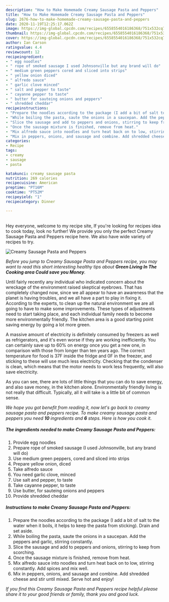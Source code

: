```yaml
---
description: "How to Make Homemade Creamy Sausage Pasta and Peppers"
title: "How to Make Homemade Creamy Sausage Pasta and Peppers"
slug: 2676-how-to-make-homemade-creamy-sausage-pasta-and-peppers
date: 2020-11-19T12:25:17.062Z
image: https://img-global.cpcdn.com/recipes/6558554016186368/751x532cq70/creamy-sausage-pasta-and-peppers-recipe-main-photo.jpg
thumbnail: https://img-global.cpcdn.com/recipes/6558554016186368/751x532cq70/creamy-sausage-pasta-and-peppers-recipe-main-photo.jpg
cover: https://img-global.cpcdn.com/recipes/6558554016186368/751x532cq70/creamy-sausage-pasta-and-peppers-recipe-main-photo.jpg
author: Ian Carson
ratingvalue: 4.4
reviewcount: 12
recipeingredient:
- " egg noodles"
- " rope of smoked sausage I used Johnsonville but any brand will do"
- " medium green peppers cored and sliced into strips"
- " yellow onion diced"
- " alfredo sauce"
- " garlic clove minced"
- " salt and pepper to taste"
- " cayanne pepper to taste"
- " butter for sauteing onions and peppers"
- " shredded cheddar"
recipeinstructions:
- "Prepare the noodles according to the package (I add a bit of salt to the water when it boils, it helps to keep the pasta from sticking). Drain and set aside."
- "While boiling the pasta, saute the onions in a saucepan. Add the peppers and garlic, stirring constantly."
- "Slice the sausage and add to peppers and onions, stirring to keep from scorching."
- "Once the sausage mixture is finished, remove from heat."
- "Mix alfredo sauce into noodles and turn heat back on to low, stirring constantly. Add spices and mix well."
- "Mix in peppers, onions, and sausage and combine. Add shredded cheese and stir until mixed. Serve hot and enjoy!"
categories:
- Recipe
tags:
- creamy
- sausage
- pasta

katakunci: creamy sausage pasta 
nutrition: 269 calories
recipecuisine: American
preptime: "PT16M"
cooktime: "PT52M"
recipeyield: "1"
recipecategory: Dinner

---
```

<br>
Hey everyone, welcome to my recipe site, If you're looking for recipes idea to cook today, look no further! We provide you only the perfect Creamy Sausage Pasta and Peppers recipe here. We also have wide variety of recipes to try.
<br>


![Creamy Sausage Pasta and Peppers](https://img-global.cpcdn.com/recipes/6558554016186368/751x532cq70/creamy-sausage-pasta-and-peppers-recipe-main-photo.jpg)

<i>Before you jump to Creamy Sausage Pasta and Peppers recipe, you may want to read this short interesting healthy tips about 
<strong>Green Living In The Cooking area Could save you Money</strong>.</i>
</br>

Until fairly recently any individual who indicated concern about the wreckage of the environment raised skeptical eyebrows. That has completely changed now, since we all appear to have an awareness that the planet is having troubles, and we all have a part to play in fixing it. According to the experts, to clean up the natural environment we are all going to have to make some improvements. These types of adjustments need to start taking place, and each individual family needs to become more environmentally friendly. The kitchen area is a good starting point saving energy by going a lot more green.

A massive amount of electricity is definitely consumed by freezers as well as refrigerators, and it's even worse if they are working inefficiently. You can certainly save up to 60% on energy once you get a new one, in comparison with those from longer than ten years ago. The correct temperature for food is 37F inside the fridge and 0F in the freezer, and sticking to these will use much less electricity. Checking that the condenser is clean, which means that the motor needs to work less frequently, will also save electricity.

As you can see, there are lots of little things that you can do to save energy, and also save money, in the kitchen alone. Environmentally friendly living is not really that difficult. Typically, all it will take is a little bit of common sense.


<i>We hope you got benefit from reading it, now let's go back to creamy sausage pasta and peppers recipe. To make creamy sausage pasta and peppers you need <strong>10</strong> ingredients and <strong>6</strong> steps. Here is how you cook it.
</i>

##### The ingredients needed to make Creamy Sausage Pasta and Peppers:

1. Provide  egg noodles
1. Prepare  rope of smoked sausage (I used Johnsonville, but any brand will do)
1. Use  medium green peppers, cored and sliced into strips
1. Prepare  yellow onion, diced
1. Take  alfredo sauce
1. You need  garlic clove, minced
1. Use  salt and pepper, to taste
1. Take  cayanne pepper, to taste
1. Use  butter, for sauteing onions and peppers
1. Provide  shredded cheddar


##### Instructions to make Creamy Sausage Pasta and Peppers:

1. Prepare the noodles according to the package (I add a bit of salt to the water when it boils, it helps to keep the pasta from sticking). Drain and set aside.
1. While boiling the pasta, saute the onions in a saucepan. Add the peppers and garlic, stirring constantly.
1. Slice the sausage and add to peppers and onions, stirring to keep from scorching.
1. Once the sausage mixture is finished, remove from heat.
1. Mix alfredo sauce into noodles and turn heat back on to low, stirring constantly. Add spices and mix well.
1. Mix in peppers, onions, and sausage and combine. Add shredded cheese and stir until mixed. Serve hot and enjoy!


<i>If you find this Creamy Sausage Pasta and Peppers recipe helpful please share it to your good friends or family, thank you and good luck.</i>
